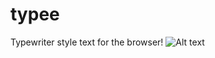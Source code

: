 # typee
Typewriter style text for the browser!
![Alt text](https://dl.dropboxusercontent.com/s/5g3tarrxttz08io/typee.gif)
